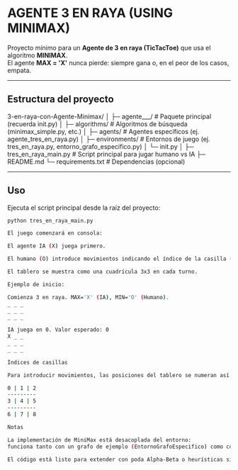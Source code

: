 # AGENTE 3 EN RAYA (USING MINIMAX)

Proyecto mínimo para un **Agente de 3 en raya (TicTacToe)** que usa el algoritmo **MINIMAX**.  
El agente **MAX = 'X'** nunca pierde: siempre gana o, en el peor de los casos, empata.

---

## Estructura del proyecto

3-en-raya-con-Agente-Minimax/
│
├─ agente___/ # Paquete principal (recuerda init.py)
│ ├─ algorithms/ # Algoritmos de búsqueda (minimax_simple.py, etc.)
│ ├─ agents/ # Agentes específicos (ej. agente_tres_en_raya.py)
│ ├─ environments/ # Entornos de juego (ej. tres_en_raya.py, entorno_grafo_especifico.py)
│ └─ init.py
│
├─ tres_en_raya_main.py # Script principal para jugar humano vs IA
├─ README.md
└─ requirements.txt # Dependencias (opcional)


---

## Uso

Ejecuta el script principal desde la raíz del proyecto:

```bash
python tres_en_raya_main.py

El juego comenzará en consola:

El agente IA (X) juega primero.

El humano (O) introduce movimientos indicando el índice de la casilla (0–8).

El tablero se muestra como una cuadrícula 3x3 en cada turno.

Ejemplo de inicio:

Comienza 3 en raya. MAX='X' (IA), MIN='O' (Humano).
_ _ _
_ _ _
_ _ _

IA juega en 0. Valor esperado: 0
X _ _
_ _ _
_ _ _

Índices de casillas

Para introducir movimientos, las posiciones del tablero se numeran así:

0 | 1 | 2
---------
3 | 4 | 5
---------
6 | 7 | 8

Notas

La implementación de MiniMax está desacoplada del entorno:
funciona tanto con un grafo de ejemplo (EntornoGrafoEspecifico) como con el entorno de 3 en raya (EntornoTresEnRaya).

El código está listo para extender con poda Alpha-Beta o heurísticas si se quiere escalar a juegos más grandes.